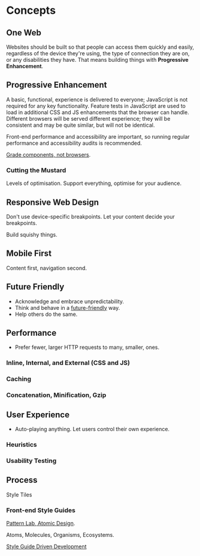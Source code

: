 # Concepts

## One Web

Websites should be built so that people can access them quickly and easily, regardless of the device they're using, the type of connection they are on, or any disabilities they have. That means building things with **Progressive Enhancement**.

## Progressive Enhancement

A basic, functional, experience is delivered to everyone; JavaScript is not required for any key functionality. Feature tests in JavaScript are used to load in additional CSS and JS enhancements that the browser can handle. Different browsers will be served different experience; they will be consistent and may be quite similar, but will not be identical.

Front-end performance and accessibility are important, so running regular performance and accessibility audits is recommended.

[Grade components, not browsers](https://www.filamentgroup.com/lab/grade-the-components.html).

### Cutting the Mustard

Levels of optimisation.
Support everything, optimise for your audience.

## Responsive Web Design

Don't use device-specific breakpoints. Let your content decide your breakpoints.

Build squishy things.

## Mobile First

Content first, navigation second.

## Future Friendly

* Acknowledge and embrace unpredictability.
* Think and behave in a [future-friendly](https://www.futurefriendly.co.za/) way.
* Help others do the same.

## Performance

* Prefer fewer, larger HTTP requests to many, smaller, ones.

### Inline, Internal, and External (CSS and JS)

### Caching

### Concatenation, Minification, Gzip

## User Experience

* Auto-playing anything. Let users control their own experience.

### Heuristics

### Usability Testing

## Process

Style Tiles

### Front-end Style Guides

[Pattern Lab, Atomic Design](http://patternlab.io/about.html).

Atoms, Molecules, Organisms, Ecosystems.

[Style Guide Driven Development](http://blog.bitovi.com/style-guide-driven-development/)

